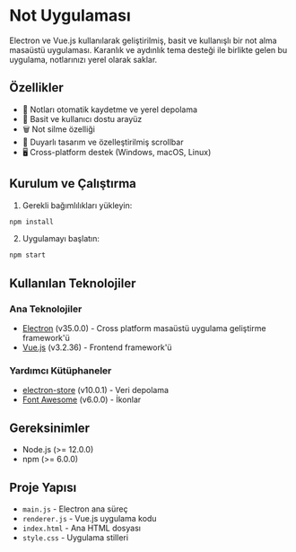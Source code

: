 # Not Uygulaması

Electron ve Vue.js kullanılarak geliştirilmiş, basit ve kullanışlı bir not alma masaüstü uygulaması. Karanlık ve aydınlık tema desteği ile birlikte gelen bu uygulama, notlarınızı yerel olarak saklar.

## Özellikler

- 💾 Notları otomatik kaydetme ve yerel depolama
- 📝 Basit ve kullanıcı dostu arayüz
- 🗑️ Not silme özelliği
- 📱 Duyarlı tasarım ve özelleştirilmiş scrollbar
- 🖥️ Cross-platform destek (Windows, macOS, Linux)

## Kurulum ve Çalıştırma

1. Gerekli bağımlılıkları yükleyin:
```bash
npm install
```

2. Uygulamayı başlatın:
```bash
npm start
```

## Kullanılan Teknolojiler

### Ana Teknolojiler
- [Electron](https://www.electronjs.org/) (v35.0.0) - Cross platform masaüstü uygulama geliştirme framework'ü
- [Vue.js](https://vuejs.org/) (v3.2.36) - Frontend framework'ü

### Yardımcı Kütüphaneler
- [electron-store](https://github.com/sindresorhus/electron-store) (v10.0.1) - Veri depolama
- [Font Awesome](https://fontawesome.com/) (v6.0.0) - İkonlar

## Gereksinimler

- Node.js (>= 12.0.0)
- npm (>= 6.0.0)

## Proje Yapısı

- `main.js` - Electron ana süreç
- `renderer.js` - Vue.js uygulama kodu
- `index.html` - Ana HTML dosyası
- `style.css` - Uygulama stilleri
